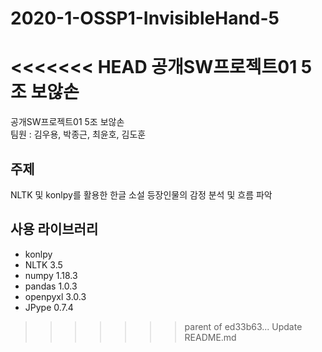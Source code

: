 # 2020-1-OSSP1-InvisibleHand-5
<<<<<<< HEAD
공개SW프로젝트01 5조 보않손
=======
공개SW프로젝트01 5조 보않손   
팀원 : 김우용, 박종근, 최윤호, 김도훈

## 주제
 NLTK 및 konlpy를 활용한 한글 소설 등장인물의 감정 분석 및 흐름 파악

## 사용 라이브러리
- konlpy
- NLTK 3.5
- numpy 1.18.3
- pandas 1.0.3
- openpyxl 3.0.3
- JPype 0.7.4
>>>>>>> parent of ed33b63... Update README.md
